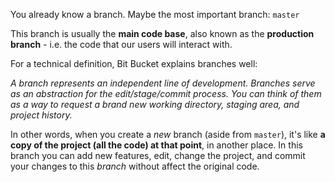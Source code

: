 
You already know a branch. Maybe the most important branch: `master`

  

This branch is usually the **main code base**, also known as the **production branch** - i.e. the code that our users will interact with.

  

For a technical definition, Bit Bucket explains branches well:

  

_A branch represents an independent line of development. Branches serve as an abstraction for the edit/stage/commit process. You can think of them as a way to request a brand new working directory, staging area, and project history._

In other words, when you create a _new_ branch (aside from `master`), it's like **a copy of the project (all the code) at that point**, in another place. In this branch you can add new features, edit, change the project, and commit your changes to this _branch_ without affect the original code.

